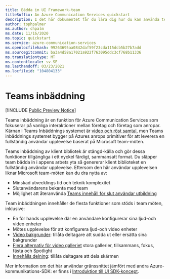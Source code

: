 ```yaml
---
title: Bädda in UI Framework-team
titleSuffix: An Azure Communication Services quickstart
description: I det här dokumentet får du lära dig hur du kan använda team Inbäddnings funktionen i Azure Communication Services UI Framework för att bygga nyckel färdiga samtals upplevelser.
author: tophpalmer
ms.author: chpalm
ms.date: 11/16/2020
ms.topic: quickstart
ms.service: azure-communication-services
ms.openlocfilehash: 99263695aa0842daf59f23cda115dcb5b27b7add
ms.sourcegitcommit: ba3a4d58a17021a922f763095ddc3cf768b11336
ms.translationtype: MT
ms.contentlocale: sv-SE
ms.lasthandoff: 03/23/2021
ms.locfileid: "104804133"
---
```

# <a name="teams-embed"></a>Teams inbäddning

[!INCLUDE [Public Preview Notice](../../includes/private-preview-include.md)]


Teams inbäddning är en funktion för Azure Communication Services som fokuserar på vanliga interaktioner mellan företag och företag som anropar. Kärnan i Teams Inbäddnings systemet är [video och röst samtal](../voice-video-calling/calling-sdk-features.md), men Teams inbäddnings systemet bygger på Azures anrops primitiver för att leverera en fullständig användar upplevelse baserat på Microsoft team-möten.

Teams inbäddning av klient bibliotek är stängd-källa och gör dessa funktioner tillgängliga i ett nyckel färdigt, sammansatt format. Du släpper team bädda in i appens arbets yta så genererar klient biblioteket en fullständig användar upplevelse. Eftersom den här användar upplevelsen liknar Microsoft team-möten kan du dra nytta av:

- Minskad utvecklings tid och teknik komplexitet
- Slutanvändarens bekanta med team
- Möjlighet att återanvända [Teams innehåll för slut användar utbildning](https://support.microsoft.com/office/meetings-in-teams-e0b0ae21-53ee-4462-a50d-ca9b9e217b67)

Team inbäddningen innehåller de flesta funktioner som stöds i team möten, inklusive:

- En för hands upplevelse där en användare konfigurerar sina ljud-och video enheter
- Mötes upplevelse för att konfigurera ljud-och video enheter
- [Video bakgrunder](https://support.microsoft.com/office/change-your-background-for-a-teams-meeting-f77a2381-443a-499d-825e-509a140f4780): tillåta deltagare att sudda ut eller ersätta sina bakgrunder
- [Flera alternativ för video galleriet](https://support.microsoft.com/office/using-video-in-microsoft-teams-3647fc29-7b92-4c26-8c2d-8a596904cdae) stora gallerier, tillsammans, fokus, fästa och Spotlight
- [Innehålls delning](https://support.microsoft.comoffice/share-content-in-a-meeting-in-teams-fcc2bf59-aecd-4481-8f99-ce55dd836ce8#ID0EABAAA=Mobile): tillåta deltagare att dela skärmen

Mer information om det här användar gränssnittet jämfört med andra Azure-kommunikations-SDK: er finns i [Introduktion till UI SDK-koncept](ui-sdk-overview.md). 
